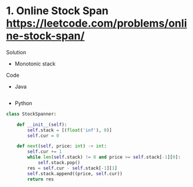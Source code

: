 # 1. Online Stock Span https://leetcode.com/problems/online-stock-span/

Solution

- Monotonic stack

Code

- Java

```java

```

- Python

```python
class StockSpanner:

    def __init__(self):
        self.stack = [(float('inf'), 0)]
        self.cur = 0

    def next(self, price: int) -> int:
        self.cur += 1
        while len(self.stack) != 0 and price >= self.stack[-1][0]:
            self.stack.pop()
        res = self.cur - self.stack[-1][1]
        self.stack.append((price, self.cur))
        return res
```